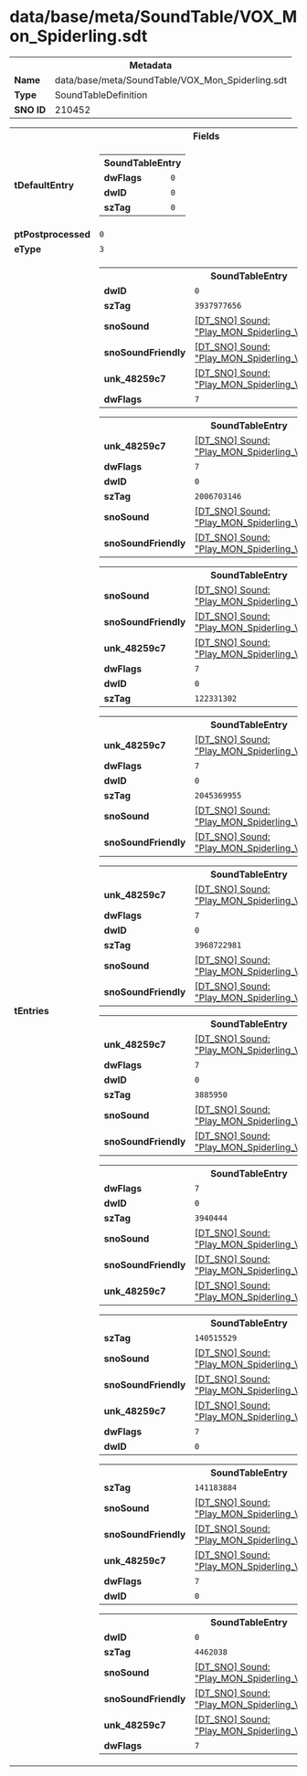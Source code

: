 <h1>data/base/meta/SoundTable/VOX_Mon_Spiderling.sdt</h1><table><tr><th colspan="100%">Metadata</th></tr><tr><td><b>Name</b></td><td>data/base/meta/SoundTable/VOX_Mon_Spiderling.sdt</td></tr><tr><td><b>Type</b></td><td>SoundTableDefinition</td></tr><tr><td><b>SNO ID</b></td><td>210452</td></tr></table>

<table><tr><th colspan="100%">Fields</th></tr><tr><td><b>tDefaultEntry</b></td><td><table><tr><th colspan="100%">SoundTableEntry</th></tr><tr><td><b>dwFlags</b></td><td><code>0</code></td></tr><tr><td><b>dwID</b></td><td><code>0</code></td></tr><tr><td><b>szTag</b></td><td><code>0</code></td></tr></table>

</td></tr><tr><td><b>ptPostprocessed</b></td><td><code>0</code></td></tr><tr><td><b>eType</b></td><td><code>3</code></td></tr><tr><td><b>tEntries</b></td><td><table><tr><th colspan="100%">SoundTableEntry</th></tr><tr><td><b>dwID</b></td><td><code>0</code></td></tr><tr><td><b>szTag</b></td><td><code>3937977656</code></td></tr><tr><td><b>snoSound</b></td><td><a href="..\Sound\Play_MON_Spiderling_VOX_Attack.snd.md">[DT_SNO] Sound: "Play_MON_Spiderling_VOX_Attack"</a></td></tr><tr><td><b>snoSoundFriendly</b></td><td><a href="..\Sound\Play_MON_Spiderling_VOX_Attack.snd.md">[DT_SNO] Sound: "Play_MON_Spiderling_VOX_Attack"</a></td></tr><tr><td><b>unk_48259c7</b></td><td><a href="..\Sound\Play_MON_Spiderling_VOX_Attack.snd.md">[DT_SNO] Sound: "Play_MON_Spiderling_VOX_Attack"</a></td></tr><tr><td><b>dwFlags</b></td><td><code>7</code></td></tr></table>


<table><tr><th colspan="100%">SoundTableEntry</th></tr><tr><td><b>unk_48259c7</b></td><td><a href="..\Sound\Play_MON_Spiderling_VOX_Attack_Navi_Run.snd.md">[DT_SNO] Sound: "Play_MON_Spiderling_VOX_Attack_Navi_Run"</a></td></tr><tr><td><b>dwFlags</b></td><td><code>7</code></td></tr><tr><td><b>dwID</b></td><td><code>0</code></td></tr><tr><td><b>szTag</b></td><td><code>2006703146</code></td></tr><tr><td><b>snoSound</b></td><td><a href="..\Sound\Play_MON_Spiderling_VOX_Attack_Navi_Run.snd.md">[DT_SNO] Sound: "Play_MON_Spiderling_VOX_Attack_Navi_Run"</a></td></tr><tr><td><b>snoSoundFriendly</b></td><td><a href="..\Sound\Play_MON_Spiderling_VOX_Attack_Navi_Run.snd.md">[DT_SNO] Sound: "Play_MON_Spiderling_VOX_Attack_Navi_Run"</a></td></tr></table>


<table><tr><th colspan="100%">SoundTableEntry</th></tr><tr><td><b>snoSound</b></td><td><a href="..\Sound\Play_MON_Spiderling_VOX_Death.snd.md">[DT_SNO] Sound: "Play_MON_Spiderling_VOX_Death"</a></td></tr><tr><td><b>snoSoundFriendly</b></td><td><a href="..\Sound\Play_MON_Spiderling_VOX_Death.snd.md">[DT_SNO] Sound: "Play_MON_Spiderling_VOX_Death"</a></td></tr><tr><td><b>unk_48259c7</b></td><td><a href="..\Sound\Play_MON_Spiderling_VOX_Death.snd.md">[DT_SNO] Sound: "Play_MON_Spiderling_VOX_Death"</a></td></tr><tr><td><b>dwFlags</b></td><td><code>7</code></td></tr><tr><td><b>dwID</b></td><td><code>0</code></td></tr><tr><td><b>szTag</b></td><td><code>122331302</code></td></tr></table>


<table><tr><th colspan="100%">SoundTableEntry</th></tr><tr><td><b>unk_48259c7</b></td><td><a href="..\Sound\Play_MON_Spiderling_VOX_Death.snd.md">[DT_SNO] Sound: "Play_MON_Spiderling_VOX_Death"</a></td></tr><tr><td><b>dwFlags</b></td><td><code>7</code></td></tr><tr><td><b>dwID</b></td><td><code>0</code></td></tr><tr><td><b>szTag</b></td><td><code>2045369955</code></td></tr><tr><td><b>snoSound</b></td><td><a href="..\Sound\Play_MON_Spiderling_VOX_Death.snd.md">[DT_SNO] Sound: "Play_MON_Spiderling_VOX_Death"</a></td></tr><tr><td><b>snoSoundFriendly</b></td><td><a href="..\Sound\Play_MON_Spiderling_VOX_Death.snd.md">[DT_SNO] Sound: "Play_MON_Spiderling_VOX_Death"</a></td></tr></table>


<table><tr><th colspan="100%">SoundTableEntry</th></tr><tr><td><b>unk_48259c7</b></td><td><a href="..\Sound\Play_MON_Spiderling_VOX_GetHit.snd.md">[DT_SNO] Sound: "Play_MON_Spiderling_VOX_GetHit"</a></td></tr><tr><td><b>dwFlags</b></td><td><code>7</code></td></tr><tr><td><b>dwID</b></td><td><code>0</code></td></tr><tr><td><b>szTag</b></td><td><code>3968722981</code></td></tr><tr><td><b>snoSound</b></td><td><a href="..\Sound\Play_MON_Spiderling_VOX_GetHit.snd.md">[DT_SNO] Sound: "Play_MON_Spiderling_VOX_GetHit"</a></td></tr><tr><td><b>snoSoundFriendly</b></td><td><a href="..\Sound\Play_MON_Spiderling_VOX_GetHit.snd.md">[DT_SNO] Sound: "Play_MON_Spiderling_VOX_GetHit"</a></td></tr></table>


<table><tr><th colspan="100%">SoundTableEntry</th></tr><tr><td><b>unk_48259c7</b></td><td><a href="..\Sound\Play_MON_Spiderling_VOX_Idle.snd.md">[DT_SNO] Sound: "Play_MON_Spiderling_VOX_Idle"</a></td></tr><tr><td><b>dwFlags</b></td><td><code>7</code></td></tr><tr><td><b>dwID</b></td><td><code>0</code></td></tr><tr><td><b>szTag</b></td><td><code>3885950</code></td></tr><tr><td><b>snoSound</b></td><td><a href="..\Sound\Play_MON_Spiderling_VOX_Idle.snd.md">[DT_SNO] Sound: "Play_MON_Spiderling_VOX_Idle"</a></td></tr><tr><td><b>snoSoundFriendly</b></td><td><a href="..\Sound\Play_MON_Spiderling_VOX_Idle.snd.md">[DT_SNO] Sound: "Play_MON_Spiderling_VOX_Idle"</a></td></tr></table>


<table><tr><th colspan="100%">SoundTableEntry</th></tr><tr><td><b>dwFlags</b></td><td><code>7</code></td></tr><tr><td><b>dwID</b></td><td><code>0</code></td></tr><tr><td><b>szTag</b></td><td><code>3940444</code></td></tr><tr><td><b>snoSound</b></td><td><a href="..\Sound\Play_MON_Spiderling_VOX_Attack_Leap.snd.md">[DT_SNO] Sound: "Play_MON_Spiderling_VOX_Attack_Leap"</a></td></tr><tr><td><b>snoSoundFriendly</b></td><td><a href="..\Sound\Play_MON_Spiderling_VOX_Attack_Leap.snd.md">[DT_SNO] Sound: "Play_MON_Spiderling_VOX_Attack_Leap"</a></td></tr><tr><td><b>unk_48259c7</b></td><td><a href="..\Sound\Play_MON_Spiderling_VOX_Attack_Leap.snd.md">[DT_SNO] Sound: "Play_MON_Spiderling_VOX_Attack_Leap"</a></td></tr></table>


<table><tr><th colspan="100%">SoundTableEntry</th></tr><tr><td><b>szTag</b></td><td><code>140515529</code></td></tr><tr><td><b>snoSound</b></td><td><a href="..\Sound\Play_MON_Spiderling_VOX_Summon.snd.md">[DT_SNO] Sound: "Play_MON_Spiderling_VOX_Summon"</a></td></tr><tr><td><b>snoSoundFriendly</b></td><td><a href="..\Sound\Play_MON_Spiderling_VOX_Summon.snd.md">[DT_SNO] Sound: "Play_MON_Spiderling_VOX_Summon"</a></td></tr><tr><td><b>unk_48259c7</b></td><td><a href="..\Sound\Play_MON_Spiderling_VOX_Summon.snd.md">[DT_SNO] Sound: "Play_MON_Spiderling_VOX_Summon"</a></td></tr><tr><td><b>dwFlags</b></td><td><code>7</code></td></tr><tr><td><b>dwID</b></td><td><code>0</code></td></tr></table>


<table><tr><th colspan="100%">SoundTableEntry</th></tr><tr><td><b>szTag</b></td><td><code>141183884</code></td></tr><tr><td><b>snoSound</b></td><td><a href="..\Sound\Play_MON_Spiderling_VOX_Unstoppable.snd.md">[DT_SNO] Sound: "Play_MON_Spiderling_VOX_Unstoppable"</a></td></tr><tr><td><b>snoSoundFriendly</b></td><td><a href="..\Sound\Play_MON_Spiderling_VOX_Unstoppable.snd.md">[DT_SNO] Sound: "Play_MON_Spiderling_VOX_Unstoppable"</a></td></tr><tr><td><b>unk_48259c7</b></td><td><a href="..\Sound\Play_MON_Spiderling_VOX_Unstoppable.snd.md">[DT_SNO] Sound: "Play_MON_Spiderling_VOX_Unstoppable"</a></td></tr><tr><td><b>dwFlags</b></td><td><code>7</code></td></tr><tr><td><b>dwID</b></td><td><code>0</code></td></tr></table>


<table><tr><th colspan="100%">SoundTableEntry</th></tr><tr><td><b>dwID</b></td><td><code>0</code></td></tr><tr><td><b>szTag</b></td><td><code>4462038</code></td></tr><tr><td><b>snoSound</b></td><td><a href="..\Sound\Play_MON_Spiderling_VOX_Idle_Distant.snd.md">[DT_SNO] Sound: "Play_MON_Spiderling_VOX_Idle_Distant"</a></td></tr><tr><td><b>snoSoundFriendly</b></td><td><a href="..\Sound\Play_MON_Spiderling_VOX_Idle_Distant.snd.md">[DT_SNO] Sound: "Play_MON_Spiderling_VOX_Idle_Distant"</a></td></tr><tr><td><b>unk_48259c7</b></td><td><a href="..\Sound\Play_MON_Spiderling_VOX_Idle_Distant.snd.md">[DT_SNO] Sound: "Play_MON_Spiderling_VOX_Idle_Distant"</a></td></tr><tr><td><b>dwFlags</b></td><td><code>7</code></td></tr></table>


</td></tr></table>

